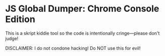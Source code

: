 # JS Global Dumper: Chrome Console Edition

This is a skript kiddie tool so the code is intentionally cringe—please don't judge!

DISCLAIMER: I do not condone hacking!  Do NOT use this for evil!
